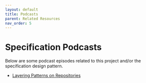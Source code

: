 ```yaml
---
layout: default
title: Podcasts
parent: Related Resources
nav_order: 5
---
```


# Specification Podcasts

Below are some podcast episodes related to this project and/or the specification design pattern.

- [Layering Patterns on Repositories](https://www.weeklydevtips.com/episodes/026)
